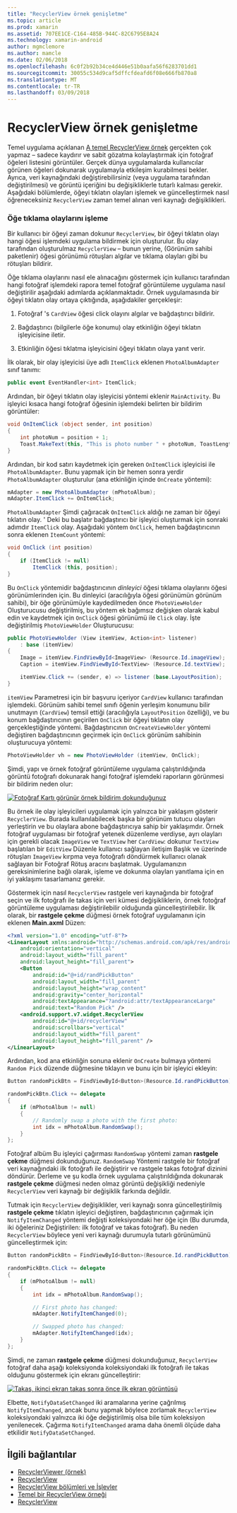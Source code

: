 ```yaml
---
title: "RecyclerView örnek genişletme"
ms.topic: article
ms.prod: xamarin
ms.assetid: 707EE1CE-C164-485B-944C-82C6795E8A24
ms.technology: xamarin-android
author: mgmclemore
ms.author: mamcle
ms.date: 02/06/2018
ms.openlocfilehash: 6c0f2b92b34ce4d446e51b0aafa56f6283701dd1
ms.sourcegitcommit: 30055c534d9caf5dffcfdeafd6f08e666fb870a8
ms.translationtype: MT
ms.contentlocale: tr-TR
ms.lasthandoff: 03/09/2018
---
```

# <a name="extending-the-recyclerview-example"></a>RecyclerView örnek genişletme


Temel uygulama açıklanan [A temel RecyclerView örnek](~/android/user-interface/layouts/recycler-view/recyclerview-example.md) gerçekten çok yapmaz &ndash; sadece kaydırır ve sabit gözatma kolaylaştırmak için fotoğraf öğeleri listesini görüntüler. Gerçek dünya uygulamalarda kullanıcılar görünen öğeleri dokunarak uygulamayla etkileşim kurabilmesi bekler. Ayrıca, veri kaynağındaki değiştirebilirsiniz (veya uygulama tarafından değiştirilmesi) ve görüntü içeriğini bu değişikliklerle tutarlı kalması gerekir. Aşağıdaki bölümlerde, öğeyi tıklatın olayları işlemek ve güncelleştirmek nasıl öğreneceksiniz `RecyclerView` zaman temel alınan veri kaynağı değişiklikleri.


### <a name="handling-item-click-events"></a>Öğe tıklama olaylarını işleme

Bir kullanıcı bir öğeyi zaman dokunur `RecyclerView`, bir öğeyi tıklatın olayı hangi öğesi işlemdeki uygulama bildirmek için oluşturulur. Bu olay tarafından oluşturulmaz `RecyclerView` &ndash; bunun yerine, (Görünüm sahibi paketlenir) öğesi görünümü rötuşları algılar ve tıklama olayları gibi bu rötuşları bildirir.

Öğe tıklama olaylarını nasıl ele alınacağını göstermek için kullanıcı tarafından hangi fotoğraf işlemdeki rapora temel fotoğraf görüntüleme uygulama nasıl değiştirilir aşağıdaki adımlarda açıklanmaktadır. Örnek uygulamasında bir öğeyi tıklatın olay ortaya çıktığında, aşağıdakiler gerçekleşir:

1.  Fotoğraf 's `CardView` öğesi click olayını algılar ve bağdaştırıcı bildirir.

2.  Bağdaştırıcı (bilgilerle öğe konumu) olay etkinliğin öğeyi tıklatın işleyicisine iletir.

3.  Etkinliğin öğesi tıklatma işleyicisini öğeyi tıklatın olaya yanıt verir.

İlk olarak, bir olay işleyicisi üye adlı `ItemClick` eklenen `PhotoAlbumAdapter` sınıf tanımı:

```csharp
public event EventHandler<int> ItemClick;
```

Ardından, bir öğeyi tıklatın olay işleyicisi yöntemi eklenir `MainActivity`.
Bu işleyici kısaca hangi fotoğraf öğesinin işlemdeki belirten bir bildirim görüntüler:

```csharp
void OnItemClick (object sender, int position)
{
    int photoNum = position + 1;
    Toast.MakeText(this, "This is photo number " + photoNum, ToastLength.Short).Show();
}

```

Ardından, bir kod satırı kaydetmek için gereken `OnItemClick` işleyicisi ile `PhotoAlbumAdapter`. Bunu yapmak için bir hemen sonra yerdir `PhotoAlbumAdapter` oluşturulur (ana etkinliğin içinde `OnCreate` yöntemi):

```csharp
mAdapter = new PhotoAlbumAdapter (mPhotoAlbum);
mAdapter.ItemClick += OnItemClick;

```

`PhotoAlbumAdapter` Şimdi çağıracak `OnItemClick` aldığı ne zaman bir öğeyi tıklatın olay. ' Deki bu başlatır bağdaştırıcı bir işleyici oluşturmak için sonraki adımdır `ItemClick` olay. Aşağıdaki yöntem `OnClick`, hemen bağdaştırıcının sonra eklenen `ItemCount` yöntemi:

```csharp
void OnClick (int position)
{
    if (ItemClick != null)
        ItemClick (this, position);
}
```

Bu `OnClick` yöntemidir bağdaştırıcının *dinleyici* öğesi tıklama olaylarını öğesi görünümlerinden için. Bu dinleyici (aracılığıyla öğesi görünümün görünüm sahibi), bir öğe görünümüyle kaydedilmeden önce `PhotoViewHolder` Oluşturucusu değiştirilmiş, bu yöntem ek bağımsız değişken olarak kabul edin ve kaydetmek için `OnClick` öğesi görünümü ile `Click` olay.
İşte değiştirilmiş `PhotoViewHolder` Oluşturucusu:

```csharp
public PhotoViewHolder (View itemView, Action<int> listener)
    : base (itemView)
{
    Image = itemView.FindViewById<ImageView> (Resource.Id.imageView);
    Caption = itemView.FindViewById<TextView> (Resource.Id.textView);

    itemView.Click += (sender, e) => listener (base.LayoutPosition);
}

```

`itemView` Parametresi için bir başvuru içeriyor `CardView` kullanıcı tarafından işlemdeki. Görünüm sahibi temel sınıfı öğenin yerleşim konumunu bilir unutmayın (`CardView`) temsil ettiği (aracılığıyla `LayoutPosition` özelliği), ve bu konum bağdaştırıcının geçirilen `OnClick` bir öğeyi tıklatın olay gerçekleştiğinde yöntemi. Bağdaştırıcının `OnCreateViewHolder` yöntemi değiştiren bağdaştırıcının geçirmek için `OnClick` görünüm sahibinin oluşturucuya yöntemi:

```csharp
PhotoViewHolder vh = new PhotoViewHolder (itemView, OnClick);
```

Şimdi, yapı ve örnek fotoğraf görüntüleme uygulama çalıştırıldığında görüntü fotoğrafı dokunarak hangi fotoğraf işlemdeki raporların görünmesi bir bildirim neden olur:

[![Fotoğraf Kartı görünür örnek bildirim dokunduğunuz](extending-the-example-images/01-photo-selected-sml.png)](extending-the-example-images/01-photo-selected.png#lightbox)

Bu örnek ile olay işleyicileri uygulamak için yalnızca bir yaklaşım gösterir `RecyclerView`. Burada kullanılabilecek başka bir görünüm tutucu olayları yerleştirin ve bu olaylara abone bağdaştırıcıya sahip bir yaklaşımdır. Örnek fotoğraf uygulaması bir fotoğraf yetenek düzenleme verdiyse, ayrı olayları için gerekli olacak `ImageView` ve `TextView` her `CardView`: dokunur `TextView` başlatılan bir `EditView` Düzenle kullanıcı sağlayan iletişim Başlık ve üzerinde rötuşları `ImageView` kırpma veya fotoğrafı döndürmek kullanıcı olanak sağlayan bir Fotoğraf Rötuş aracını başlatmak. Uygulamanızın gereksinimlerine bağlı olarak, işleme ve dokunma olayları yanıtlama için en iyi yaklaşımı tasarlamanız gerekir.

Göstermek için nasıl `RecyclerView` rastgele veri kaynağında bir fotoğraf seçin ve ilk fotoğrafı ile takas için veri kümesi değişikliklerin, örnek fotoğraf görüntüleme uygulaması değiştirilebilir olduğunda güncelleştirilebilir. İlk olarak, bir **rastgele çekme** düğmesi örnek fotoğraf uygulamanın için eklenen **Main.axml** Düzen:

```xml
<?xml version="1.0" encoding="utf-8"?>
<LinearLayout xmlns:android="http://schemas.android.com/apk/res/android"
    android:orientation="vertical"
    android:layout_width="fill_parent"
    android:layout_height="fill_parent">
    <Button
        android:id="@+id/randPickButton"
        android:layout_width="fill_parent"
        android:layout_height="wrap_content"
        android:gravity="center_horizontal"
        android:textAppearance="?android:attr/textAppearanceLarge"
        android:text="Random Pick" />
    <android.support.v7.widget.RecyclerView
        android:id="@+id/recyclerView"
        android:scrollbars="vertical"
        android:layout_width="fill_parent"
        android:layout_height="fill_parent" />
</LinearLayout>
```

Ardından, kod ana etkinliğin sonuna eklenir `OnCreate` bulmaya yöntemi `Random Pick` düzende düğmesine tıklayın ve bunu için bir işleyici ekleyin:

```csharp
Button randomPickBtn = FindViewById<Button>(Resource.Id.randPickButton);

randomPickBtn.Click += delegate
{
    if (mPhotoAlbum != null)
    {
        // Randomly swap a photo with the first photo:
        int idx = mPhotoAlbum.RandomSwap();
    }
};

```

Fotoğraf albüm Bu işleyici çağırması `RandomSwap` yöntemi zaman **rastgele çekme** düğmesi dokunduğunuz. `RandomSwap` Yöntemi rastgele bir fotoğraf veri kaynağındaki ilk fotoğrafı ile değiştirir ve rastgele takas fotoğraf dizinini döndürür. Derleme ve şu kodla örnek uygulama çalıştırıldığında dokunarak **rastgele çekme** düğmesi neden olmaz görüntü değişikliği nedeniyle `RecyclerView` veri kaynağı bir değişiklik farkında değildir.

Tutmak için `RecyclerView` değişiklikler, veri kaynağı sonra güncelleştirilmiş **rastgele çekme** tıklatın işleyici değiştiren, bağdaştırıcının çağırmak için `NotifyItemChanged` yöntemi değişti koleksiyondaki her öğe için (Bu durumda, iki öğeleriniz Değiştirilen: ilk fotoğraf ve takas fotoğraf). Bu neden `RecyclerView` böylece yeni veri kaynağı durumuyla tutarlı görünümünü güncelleştirmek için:

```csharp
Button randomPickBtn = FindViewById<Button>(Resource.Id.randPickButton);

randomPickBtn.Click += delegate
{
    if (mPhotoAlbum != null)
    {
        int idx = mPhotoAlbum.RandomSwap();

        // First photo has changed:
        mAdapter.NotifyItemChanged(0);

        // Swapped photo has changed:
        mAdapter.NotifyItemChanged(idx);
    }
};

```

Şimdi, ne zaman **rastgele çekme** düğmesi dokunduğunuz, `RecyclerView` fotoğraf daha aşağı koleksiyonda koleksiyondaki ilk fotoğrafı ile takas olduğunu göstermek için ekranı güncelleştirir:

[![Takas, ikinci ekran takas sonra önce ilk ekran görüntüsü](extending-the-example-images/02-random-pick-sml.png)](extending-the-example-images/02-random-pick.png#lightbox)

Elbette, `NotifyDataSetChanged` iki aramalarına yerine çağrılmış `NotifyItemChanged`, ancak bunu yapmak böylece zorlamak `RecyclerView` koleksiyondaki yalnızca iki öğe değiştirilmiş olsa bile tüm koleksiyon yenilenecek. Çağırma `NotifyItemChanged` arama daha önemli ölçüde daha etkilidir `NotifyDataSetChanged`.


## <a name="related-links"></a>İlgili bağlantılar

- [RecyclerViewer (örnek)](https://developer.xamarin.com/samples/monodroid/android5.0/RecyclerViewer)
- [RecyclerView](~/android/user-interface/layouts/recycler-view/index.md)
- [RecyclerView bölümleri ve İşlevler](~/android/user-interface/layouts/recycler-view/parts-and-functionality.md)
- [Temel bir RecyclerView örneği](~/android/user-interface/layouts/recycler-view/recyclerview-example.md)
- [RecyclerView](https://developer.android.com/reference/android/support/v7/widget/RecyclerView.html)
